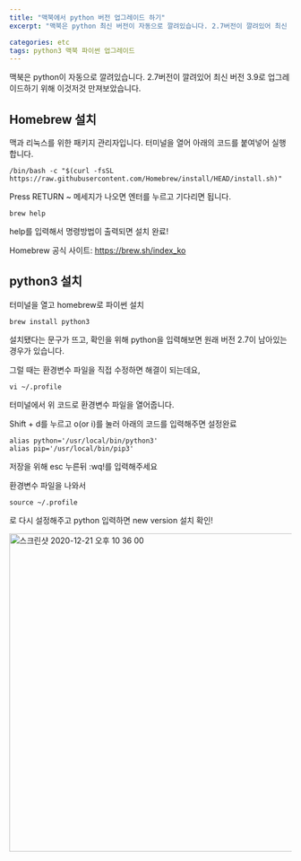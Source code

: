 ```yaml
---
title: "맥북에서 python 버전 업그레이드 하기"
excerpt: "맥북은 python 최신 버전이 자동으로 깔려있습니다. 2.7버전이 깔려있어 최신 버전 3.9로 업그레이드하기 위해 이것저것 만져보았습니다."

categories: etc
tags: python3 맥북 파이썬 업그레이드
---
```


맥북은 python이 자동으로 깔려있습니다.
2.7버전이 깔려있어 최신 버전 3.9로 업그레이드하기 위해 이것저것 만져보았습니다.

## Homebrew 설치

맥과 리눅스를 위한 패키지 관리자입니다.
터미널을 열어 아래의 코드를 붙여넣어 실행합니다.

```
/bin/bash -c "$(curl -fsSL https://raw.githubusercontent.com/Homebrew/install/HEAD/install.sh)"
```

Press RETURN ~ 메세지가 나오면 엔터를 누르고 기다리면 됩니다.

```
brew help
```

help를 입력해서 명령방법이 출력되면 설치 완료!

Homebrew 공식 사이트: <https://brew.sh/index_ko>

## python3 설치

터미널을 열고 homebrew로 파이썬 설치

```
brew install python3
```

설치됐다는 문구가 뜨고, 확인을 위해 python을 입력해보면 원래 버전 2.7이 남아있는 경우가 있습니다.

그럴 때는 환경변수 파일을 직접 수정하면 해결이 되는데요,

```
vi ~/.profile
```

터미널에서 위 코드로 환경변수 파일을 열어줍니다.

Shift + d를 누르고 o(or i)를 눌러 아래의 코드를 입력해주면 설정완료

```
alias python='/usr/local/bin/python3'
alias pip='/usr/local/bin/pip3'
```

저장을 위해 esc 누른뒤 :wq!를 입력해주세요

환경변수 파일을 나와서

```
source ~/.profile
```

로 다시 설정해주고 python 입력하면 new version 설치 확인!

<img width="567" alt="스크린샷 2020-12-21 오후 10 36 00" src="https://user-images.githubusercontent.com/26542114/102784907-64ee3480-43e0-11eb-87b2-4ca1412fbd24.png">
